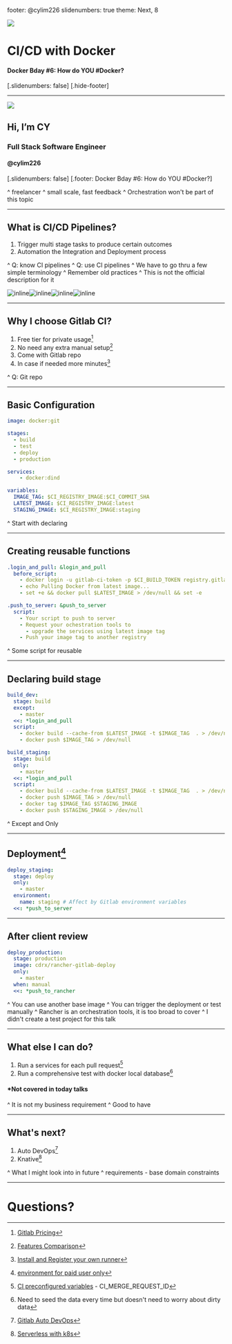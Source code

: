 footer: @cylim226
slidenumbers: true
theme: Next, 8

![](bg.jpg)

# CI/CD with Docker
#### Docker Bday #6: How do YOU #Docker?

[.slidenumbers: false]
[.hide-footer]

---

![](profile.jpg)

## Hi, I’m CY

### Full Stack Software Engineer

#### @cylim226

[.slidenumbers: false]
[.footer: Docker Bday #6: How do YOU #Docker?]


^ freelancer
^ small scale, fast feedback
^ Orchestration won't be part of this topic

---

## What is CI/CD Pipelines?

1. Trigger multi stage tasks to produce certain outcomes
2. Automation the Integration and Deployment process

^ Q: know CI pipelines
^ Q: use CI pipelines
^ We have to go thru a few simple terminology
^ Remember old practices
^ This is not the official description for it

![inline](ci-circle.png)![inline](ci-jenkins.png)![inline](ci-travis.png)![inline](ci-gitlab.png)

---

## Why I choose Gitlab CI?

1. Free tier for private usage[^1]
2. No need any extra manual setup[^2]
3. Come with Gitlab repo
4. In case if needed more minutes[^3]

^ Q: Git repo

[^1]: [Gitlab Pricing](https://about.gitlab.com/pricing/)

[^2]: [Features Comparison](https://about.gitlab.com/pricing/gitlab-com/feature-comparison/)

[^3]: [Install and Register your own runner](https://docs.gitlab.com/runner/register/index.html)

---

## Basic Configuration


```yaml
image: docker:git

stages:
  - build
  - test
  - deploy
  - production

services:
    - docker:dind

variables:
  IMAGE_TAG: $CI_REGISTRY_IMAGE:$CI_COMMIT_SHA
  LATEST_IMAGE: $CI_REGISTRY_IMAGE:latest
  STAGING_IMAGE: $CI_REGISTRY_IMAGE:staging
```

^ Start with declaring

---

## Creating reusable functions

``` yaml
.login_and_pull: &login_and_pull
  before_script:
    - docker login -u gitlab-ci-token -p $CI_BUILD_TOKEN registry.gitlab.com
    - echo Pulling Docker from latest image...
    - set +e && docker pull $LATEST_IMAGE > /dev/null && set -e

.push_to_server: &push_to_server
  script:
    - Your script to push to server
    - Request your ochestration tools to 
      - upgrade the services using latest image tag
    - Push your image tag to another registry

```

^ Some script for reusable

---

## Declaring build stage

```yaml
build_dev:
  stage: build
  except:
    - master
  <<: *login_and_pull
  script:
    - docker build --cache-from $LATEST_IMAGE -t $IMAGE_TAG  . > /dev/null
    - docker push $IMAGE_TAG > /dev/null

build_staging:
  stage: build
  only:
    - master
  <<: *login_and_pull
  script:
    - docker build --cache-from $LATEST_IMAGE -t $IMAGE_TAG  . > /dev/null
    - docker push $IMAGE_TAG > /dev/null
    - docker tag $IMAGE_TAG $STAGING_IMAGE
    - docker push $STAGING_IMAGE > /dev/null
```

^ Except and Only

---

## Deployment[^4]

``` yaml
deploy_staging:
  stage: deploy
  only:
    - master
  environment:
    name: staging # Affect by Gitlab environment variables
  <<: *push_to_server
```

[^4]: [environment for paid user only](https://gitlab.com/help/ci/variables/README#limiting-environment-scopes-of-variables-premium)

---

## After client review

```yaml
deploy_production:
  stage: production
  image: cdrx/rancher-gitlab-deploy
  only:
    - master
  when: manual
  <<: *push_to_rancher
```

^ You can use another base image
^ You can trigger the deployment or test manually
^ Rancher is an orchestration tools, it is too broad to cover
^ I didn't create a test project for this talk

---

## What else I can do?

1. Run a services for each pull request[^5]
2. Run a comprehensive test with docker local database[^6]

#### *Not covered in today talks


^ It is not my business requirement
^ Good to have

[^5]: [CI preconfigured variables](https://docs.gitlab.com/ee/ci/variables/) - CI_MERGE_REQUEST_ID

[^6]: Need to seed the data every time but doesn't need to worry about dirty data

---

## What's next?

1. Auto DevOps[^7]
2. Knative[^8]

^ What I might look into in future
^ requirements - base domain constraints

[^7]: [Gitlab Auto DevOps](https://gitlab.com/help/topics/autodevops/index.md)

[^8]: [Serverless with k8s](https://github.com/knative/)

---

# Questions?